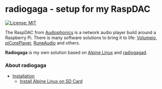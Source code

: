 # radiogaga - setup for my RaspDAC

[![License: MIT](https://img.shields.io/badge/License-MIT-blue.svg)](https://opensource.org/licenses/MIT)

The RaspDAC from [Audiophonics](https://www.audiophonics.fr/fr/) is a network audio player build around a Raspberry Pi. There is many software solutions to bring it to life: [Volumeio](https://volumio.org/), [piCorePlayer](https://www.picoreplayer.org/), [RuneAudio](http://www.runeaudio.com/) and others.

**Radiogaga** is my own solution based on [Alpine Linux](https://alpinelinux.org/) and [radiogagad](https://github.com/vinymeuh/radiogagad).

### About radiogaga

- [Installation](Documentation/installation)
  - [Install Alpine Linux on SD Card](Documentation/installation/alpinelinux)

